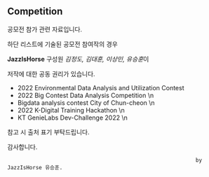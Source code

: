 ## Competition

공모전 참가 관련 자료입니다.



하단 리스트에 기술된 공모전 참여작의 경우


**JazzIsHorse** 구성원 *김정도, 김대훈, 이상민, 유승훈*이 


저작에 대한 공동 권리가 있습니다.




- 2022 Environmental Data Analysis and Utilization Contest
- 2022 Big Contest Data Analysis Competition \n
- Bigdata analysis contest City of Chun-cheon \n
- 2022 K-Digital Training Hackathon \n
- KT GenieLabs Dev-Challenge 2022 \n




참고 시 출처 표기 부탁드립니다.

감사합니다.


                                                                by JazzIsHorse 유승훈.

